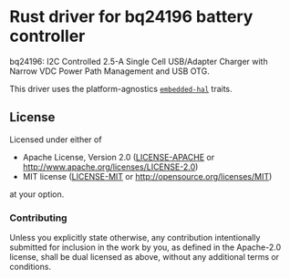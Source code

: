 # Rust driver for bq24196 battery controller

bq24196: I2C Controlled 2.5-A Single Cell USB/Adapter Charger with Narrow VDC Power Path Management and USB OTG.

This driver uses the platform-agnostics [`embedded-hal`] traits.

## License

Licensed under either of

 * Apache License, Version 2.0 ([LICENSE-APACHE](LICENSE-APACHE) or
   http://www.apache.org/licenses/LICENSE-2.0)
 * MIT license ([LICENSE-MIT](LICENSE-MIT) or
   http://opensource.org/licenses/MIT)

at your option.

### Contributing

Unless you explicitly state otherwise, any contribution intentionally submitted
for inclusion in the work by you, as defined in the Apache-2.0 license, shall
be dual licensed as above, without any additional terms or conditions.

[`embedded-hal`]: https://github.com/rust-embedded/embedded-hal

